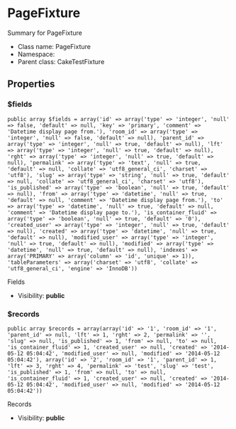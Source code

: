 PageFixture
===============

Summary for PageFixture




* Class name: PageFixture
* Namespace: 
* Parent class: CakeTestFixture





Properties
----------


### $fields

    public array $fields = array('id' => array('type' => 'integer', 'null' => false, 'default' => null, 'key' => 'primary', 'comment' => 'Datetime display page from.'), 'room_id' => array('type' => 'integer', 'null' => false, 'default' => null), 'parent_id' => array('type' => 'integer', 'null' => true, 'default' => null), 'lft' => array('type' => 'integer', 'null' => true, 'default' => null), 'rght' => array('type' => 'integer', 'null' => true, 'default' => null), 'permalink' => array('type' => 'text', 'null' => true, 'default' => null, 'collate' => 'utf8_general_ci', 'charset' => 'utf8'), 'slug' => array('type' => 'string', 'null' => true, 'default' => null, 'collate' => 'utf8_general_ci', 'charset' => 'utf8'), 'is_published' => array('type' => 'boolean', 'null' => true, 'default' => null), 'from' => array('type' => 'datetime', 'null' => true, 'default' => null, 'comment' => 'Datetime display page from.'), 'to' => array('type' => 'datetime', 'null' => true, 'default' => null, 'comment' => 'Datetime display page to.'), 'is_container_fluid' => array('type' => 'boolean', 'null' => true, 'default' => '0'), 'created_user' => array('type' => 'integer', 'null' => true, 'default' => null), 'created' => array('type' => 'datetime', 'null' => true, 'default' => null), 'modified_user' => array('type' => 'integer', 'null' => true, 'default' => null), 'modified' => array('type' => 'datetime', 'null' => true, 'default' => null), 'indexes' => array('PRIMARY' => array('column' => 'id', 'unique' => 1)), 'tableParameters' => array('charset' => 'utf8', 'collate' => 'utf8_general_ci', 'engine' => 'InnoDB'))

Fields



* Visibility: **public**


### $records

    public array $records = array(array('id' => '1', 'room_id' => '1', 'parent_id' => null, 'lft' => 1, 'rght' => 2, 'permalink' => '', 'slug' => null, 'is_published' => 1, 'from' => null, 'to' => null, 'is_container_fluid' => 1, 'created_user' => null, 'created' => '2014-05-12 05:04:42', 'modified_user' => null, 'modified' => '2014-05-12 05:04:42'), array('id' => '2', 'room_id' => '1', 'parent_id' => 1, 'lft' => 3, 'rght' => 4, 'permalink' => 'test', 'slug' => 'test', 'is_published' => 1, 'from' => null, 'to' => null, 'is_container_fluid' => 1, 'created_user' => null, 'created' => '2014-05-12 05:04:42', 'modified_user' => null, 'modified' => '2014-05-12 05:04:42'))

Records



* Visibility: **public**



